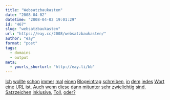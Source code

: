 ```yaml
---
title: "Websatzbaukasten"
date: "2008-04-02"
datetime: "2008-04-02 19:01:29"
id: "467"
slug: "websatzbaukasten"
url: "https://eay.cc/2008/websatzbaukasten/"
author: "eay"
format: "post"
tags:
  - domains
  - output
meta:
  - yourls_shorturl: "http://eay.li/bb"
---
```


[Ich](http://www.ich.at/) [wollte](http://wollte.de/) [schon](http://schon.de/) [immer](http://immer.de/) [mal](http://mal.net/) [einen](http://einen.de/) [Blogeintrag](http://blogeintrag.de/) [schreiben](http://www.schreiben.de/)[,](http://komma.at/) [in](http://in.net/) [dem](http://www.dem.com/) [jedes](http://www.jedes.de/) [Wort](http://www.wort.ch/) [eine](http://eine.de/) [URL](http://url.de/) [ist](http://ist.de/)[.](http://www.punkt.de/) [Auch](http://auch.de/) [wenn](http://wenn.de/) [diese](http://diese.de/) [dann](http://dann.at/) [mitunter](http://mitunter.at/) [sehr](http://www.sehr.org/) [zwielichtig](http://zwielichtig.de/) [sind](http://sind.at/)[.](http://punkt.at/) [Satzzeichen](http://www.satzzeichen.de/) [inklusive](http://inklusive.at/)[.](http://punkt.ch/) [Toll](http://www.toll.net/)[,](http://komma.ch/) [oder](http://www.oder.org/)[?](http://fragezeichen.de/)
